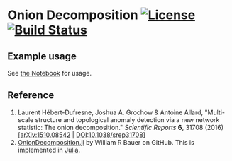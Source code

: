 # Onion Decomposition [![License](https://img.shields.io/badge/license-GPL-green.svg?style=flat)](https://github.com/junipertcy/onion_decomposition/blob/master/LICENSE) [![Build Status](https://travis-ci.org/junipertcy/onion_decomposition.svg?branch=master)](https://travis-ci.org/junipertcy/onion_decomposition)


## Example usage
See [the Notebook](00_OD_example_usage.ipynb) for usage.


## Reference
1. Laurent Hébert-Dufresne, Joshua A. Grochow & Antoine Allard, "Multi-scale structure and topological anomaly detection via a new network statistic: The onion decomposition." _Scientific Reports_ __6__, 31708 (2016) [[arXiv:1510.08542](https://arxiv.org/abs/1510.08542) | [DOI:10.1038/srep31708](https://www.nature.com/articles/srep31708)]
2. [OnionDecomposition.jl](https://github.com/WilCrofter/OnionDecomposition.jl) by William R Bauer on GitHub. This is implemented in [Julia](https://julialang.org/).

